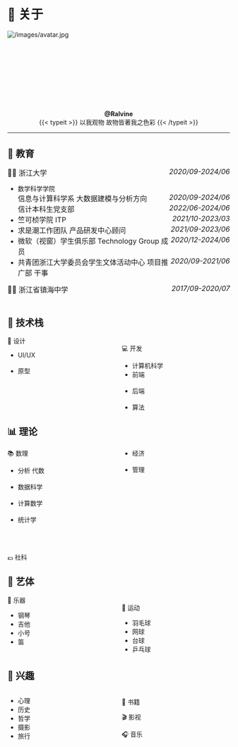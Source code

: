 # 🏡 关于

  <div class="container">
    <div class="page home" posts>
      <div class="home-profile">
        <div class="home-avatar">
            <img
              loading="eager"
              src="/images/avatar.jpg"
              srcset="/images/avatar.jpg, /images/avatar.jpg 1.5x, /images/avatar.jpg 2x"
              sizes="auto"
              alt="/images/avatar.jpg"
              title="/images/avatar.jpg" height="0" width="0" 
            >
        </div>
        <h2 class="home-subtitle">
      </div>
    </div>
  </div>

<center><b>@Ralvine</b></center>
<center>
{{< typeit >}}
以我观物 故物皆著我之色彩
{{< /typeit >}}
</center>

---

## 🏫 教育

<div style="font-size:16px"><span style="float:right"><i>2020/09-2024/06</i></span>👨‍🏫 浙江大学</div>

<ul>
<li>数学科学学院
  <div style="font-size:16px"><span style="float:right"><i>2020/09-2024/06</i></span>信息与计算科学系 大数据建模与分析方向</div>
  <div style="font-size:16px"><span style="float:right"><i>2022/06-2024/06</i></span>信计本科生党支部</div>
</li>

<li><div style="font-size:16px"><span style="float:right"><i>2021/10-2023/03</i></span>竺可桢学院 ITP</div></li>
<li><div style="font-size:16px"><span style="float:right"><i>2021/09-2023/06</i></span>求是潮工作团队 产品研发中心顾问</div></li>
<li><div style="font-size:16px"><span style="float:right"><i>2020/12-2024/06</i></span>微软（视窗）学生俱乐部 Technology Group 成员</div></li>
<li><div style="font-size:16px"><span style="float:right"><i>2020/09-2021/06</i></span>共青团浙江大学委员会学生文体活动中心 项目推广部 干事</div></li>
</ul>

<div style="font-size:16px"><span style="float:right"><i>2017/09-2020/07</i></span>👨‍🏫 浙江省镇海中学</div>

<br>

## 🌳 技术栈

<div style="column-count: 2">
📱 设计
<ul>
  <li>UI/UX</li>
  <img src="https://img.shields.io/badge/-Photoshop-21273a" alt=""> <img src="https://img.shields.io/badge/-InDesign-c1f2c3" alt=""> <img src="https://img.shields.io/badge/-XD-c1f2c3" alt="">
  <li>原型</li>
  <img src="https://img.shields.io/badge/-Figma-21273a" alt=""> <img src="https://img.shields.io/badge/-Sketch-c1f2c3" alt=""> <img src="https://img.shields.io/badge/-墨刀-c1f2c3" alt="">
</ul>
<br>
<br>
<br>
💻 开发
<ul>
  <li>计算机科学</li>
  <li>前端</li> <img src="https://img.shields.io/badge/-CSS/HTML-21273a" alt=""> <img src="https://img.shields.io/badge/-JavaScript-c1f2c3" alt=""> <img src="https://img.shields.io/badge/-Sass-c1f2c3" alt=""> <img src="https://img.shields.io/badge/-Bootstrap-c1f2c3" alt="">
  <li>后端</li> <img src="https://img.shields.io/badge/-C/C++-21273a" alt=""> <img src="https://img.shields.io/badge/-Python-c1f2c3" alt=""> <img src="https://img.shields.io/badge/-Matlab-c1f2c3" alt="">
  <li>算法</li>
</ul>
</div>

## 📊 理论

<div style="column-count: 2">
📚 数理
<ul>
  <li>分析 代数</li>
  <img src="https://img.shields.io/badge/-数学分析-c1f2c3" alt=""> <img src="https://img.shields.io/badge/-高等代数-c1f2c3" alt=""> <img src="https://img.shields.io/badge/-几何学-c1f2c3" alt=""> <img src="https://img.shields.io/badge/-抽象代数-c1f2c3" alt=""> <img src="https://img.shields.io/badge/-实变函数-c1f2c3" alt=""> <img src="https://img.shields.io/badge/-复变函数-c1f2c3" alt=""> <img src="https://img.shields.io/badge/-泛函分析-c1f2c3" alt="">
  <li>数据科学</li>
  <img src="https://img.shields.io/badge/-数学建模-c1f2c3" alt=""> <img src="https://img.shields.io/badge/-数据科学的数学基础-c1f2c3" alt=""> <img src="https://img.shields.io/badge/-数据建模与分析-c1f2c3" alt="">
  <li>计算数学</li> <img src="https://img.shields.io/badge/-常微分方程-c1f2c3" alt=""> <img src="https://img.shields.io/badge/-偏微分方程-c1f2c3" alt=""> <img src="https://img.shields.io/badge/-数值代数-c1f2c3" alt=""> <img src="https://img.shields.io/badge/-数值分析-c1f2c3" alt=""> <img src="https://img.shields.io/badge/-微分方程数值解-c1f2c3" alt=""> <img src="https://img.shields.io/badge/-数学软件-c1f2c3" alt=""> <img src="https://img.shields.io/badge/-量子信息与量子计算-c1f2c3" alt="">
  <li>统计学</li>
  <img src="https://img.shields.io/badge/-概率论-c1f2c3" alt="">
</ul>
<br>
<br>
💷 社科
<ul>
  <li>经济</li>
  <img src="https://img.shields.io/badge/-微观经济学-c1f2c3" alt=""> <img src="https://img.shields.io/badge/-公共经济分析导论-c1f2c3" alt=""> <img src="https://img.shields.io/badge/-经济学-c1f2c3" alt=""> <img src="https://img.shields.io/badge/-政治经济学-c1f2c3" alt="">
  <li>管理</li>
  <img src="https://img.shields.io/badge/-管理学-c1f2c3" alt=""> <img src="https://img.shields.io/badge/-商业模式-c1f2c3" alt=""> <img src="https://img.shields.io/badge/-团队沟通与领导力-c1f2c3" alt="">
</ul>
<br>
<br>
<br>
<br>
<br>
<br>
<br>
<br>
</div>

## 🎼 艺体

<div style="column-count: 2">
🎹 乐器
<ul>
  <li>钢琴</li>
  <li>吉他</li>
  <li>小号</li>
  <li>笛</li>
</ul>
<br/>
🏸 运动
<ul>
  <li>羽毛球</li>
  <li>网球</li>
  <li>台球</li>
  <li>乒乓球</li>
</ul>
</div>

## 🚀 兴趣

<div style="column-count: 2">
<ul>
  <li>心理</li>
  <li>历史</li>
  <li>哲学</li>
  <li>摄影</li>
  <li>旅行</li>
</ul>

<br/>
📖 书籍

🎬 影视

🎧 音乐
</div>

